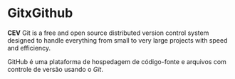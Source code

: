 # GitxGithub
 **CEV** 
 Git is a free and open source distributed version control system designed to handle everything from small to very large projects with speed and efficiency.

 GitHub é uma plataforma de hospedagem de código-fonte e arquivos com controle de versão usando o *Git*.
